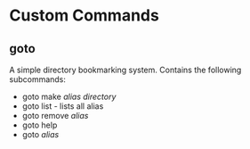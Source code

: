 # Custom Commands

## goto
A simple directory bookmarking system. Contains the following subcommands:
- goto make *alias* *directory*
- goto list - lists all alias
- goto remove *alias*
- goto help
- goto *alias*